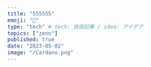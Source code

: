 ```yaml
---
title: "555555"
emoji: "🐷"
type: "tech" # tech: 技術記事 / idea: アイデア
topics: ["zenn"]
published: true
date: "2023-05-02"
image: "/Cardano.png"
---
```

